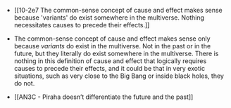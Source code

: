 - [[10-2e7 The common-sense concept of cause and effect makes sense because 'variants' do exist somewhere in the multiverse. Nothing necessitates causes to precede their effects.]]

- The common-sense concept of cause and effect makes sense only because _variants_ do exist in the multiverse. Not in the past or in the future, but they literally do exist somewhere in the multiverse. There is nothing in this definition of cause and effect that logically requires causes to precede their effects, and it could be that in very exotic situations, such as very close to the Big Bang or inside black holes, they do not.

- [[AN3C - Piraha doesn’t differentiate the future and the past]]
